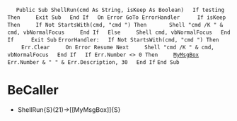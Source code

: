 &nbsp;&nbsp;&nbsp;&nbsp;
`Public Sub ShellRun(cmd As String, isKeep As Boolean)`
&nbsp;&nbsp;&nbsp;&nbsp;`If testing Then`
&nbsp;&nbsp;&nbsp;&nbsp;&nbsp;&nbsp;&nbsp;&nbsp;`Exit Sub`
&nbsp;&nbsp;&nbsp;&nbsp;`End If`
&nbsp;&nbsp;&nbsp;&nbsp;`On Error GoTo ErrorHandler`
&nbsp;&nbsp;&nbsp;&nbsp;
&nbsp;&nbsp;&nbsp;&nbsp;`If isKeep Then`
&nbsp;&nbsp;&nbsp;&nbsp;&nbsp;&nbsp;&nbsp;&nbsp;`If Not StartsWith(cmd, "cmd ") Then`
&nbsp;&nbsp;&nbsp;&nbsp;&nbsp;&nbsp;&nbsp;&nbsp;&nbsp;&nbsp;&nbsp;&nbsp;`Shell "cmd /K " & cmd, vbNormalFocus`
&nbsp;&nbsp;&nbsp;&nbsp;&nbsp;&nbsp;&nbsp;&nbsp;`End If`
&nbsp;&nbsp;&nbsp;&nbsp;`Else`
&nbsp;&nbsp;&nbsp;&nbsp;&nbsp;&nbsp;&nbsp;&nbsp;`Shell cmd, vbNormalFocus`
&nbsp;&nbsp;&nbsp;&nbsp;`End If`
&nbsp;&nbsp;&nbsp;&nbsp;
&nbsp;&nbsp;&nbsp;&nbsp;`Exit Sub`
`ErrorHandler:`
&nbsp;&nbsp;&nbsp;&nbsp;`If Not StartsWith(cmd, "cmd ") Then`
&nbsp;&nbsp;&nbsp;&nbsp;&nbsp;&nbsp;&nbsp;&nbsp;`Err.Clear`
&nbsp;&nbsp;&nbsp;&nbsp;&nbsp;&nbsp;&nbsp;&nbsp;`On Error Resume Next`
&nbsp;&nbsp;&nbsp;&nbsp;&nbsp;&nbsp;&nbsp;&nbsp;`Shell "cmd /K " & cmd, vbNormalFocus`
&nbsp;&nbsp;&nbsp;&nbsp;`End If`
&nbsp;&nbsp;&nbsp;&nbsp;`If Err.Number <> 0 Then`
&nbsp;&nbsp;&nbsp;&nbsp;&nbsp;&nbsp;&nbsp;&nbsp;[`MyMsgBox`](MyMsgBox)` Err.Number & " " & Err.Description, 30`
&nbsp;&nbsp;&nbsp;&nbsp;`End If`
`End Sub`


# BeCaller
- ShellRun{S}(21)->[[MyMsgBox]]{S}

